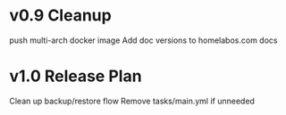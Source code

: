 # v0.9 Cleanup
push multi-arch docker image
Add doc versions to homelabos.com docs

# v1.0 Release Plan

Clean up backup/restore flow
Remove tasks/main.yml if unneeded
